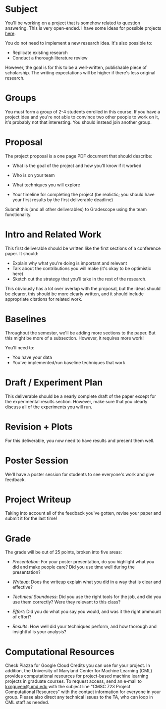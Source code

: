 Subject
==================

You'll be working on a project that is somehow related to question
answering.  This is very open-ended.  I have some ideas for possible
projects [here](https://docs.google.com/document/d/10PbaxRJ3PpU37vSOWbvP7y4cIjX1p2m2yIwC_cYIqOg/edit?usp=sharing). 

You do not need to implement a new research idea.  It's also possible
to:
* Replicate existing research
* Conduct a thorough literature review

However, the goal is for this to be a well-written, publishable piece
of scholarship.  The writing expectations will be higher if there's
less original research.

Groups
==================

You must form a group of 2-4 students enrolled in this course.  If you have a project idea and you're not able to convince two other people to work on it, it's probably not that interesting.  You should instead join another group.  

Proposal
==================

The project proposal is a one page PDF document that should describe:

* What is the goal of the project and how you'll know if it worked

* Who is on your team

* What techniques you will explore 

* Your timeline for completing the project (be realistic; you should
  have your first results by the first deliverable deadline)

Submit this (and all other deliverables) to Gradescope using the team functionality.

Intro and Related Work
======================

This first deliverable should be written like the first sections of a
conference paper.  It should:

* Explain why what you're doing is important and relevant
* Talk about the contributions you will make (it's okay to be
optimistic here)
* Sketch out the strategy that you'll take in the rest of the
research.

This obviously has a lot over overlap with the proposal, but the ideas
should be clearer, this should be more clearly written, and it should
include appropriate citations for related work.

Baselines
=========================

Throughout the semester, we'll be adding more sections to the paper.
But this might be more of a subsection.  However, it requires more
work!

You'll need to: 
* You have your data
* You've implemented/run baseline techniques that work

Draft / Experiment Plan
========================

This deliverable should be a nearly complete draft of the paper except
for the experimental results section.  However, make sure that you
clearly discuss all of the experiments you will run.

Revision + Plots
=========================
For this deliverable, you now need to have results and present them well.

Poster Session
======================

We'll have a poster session for students to see everyone's work and
give feedback.

Project Writeup
======================

Taking into account all of the feedback you've gotten, revise your
paper and submit it for the last time!

Grade
======================

The grade will be out of 25 points, broken into five areas:

* _Presentation_: For your poster presentation, do you highlight what
  you did and make people care?  Did you use time well during the
  presentation?

* _Writeup_: Does the writeup explain what you did in a way that is
  clear and effective?

* _Technical Soundness_: Did you use the right tools for the job, and
  did you use them correctly?  Were they relevant to this class?

* _Effort_: Did you do what you say you would, and was it the right
  ammount of effort?

* _Results_:  How well did your techniques perform, and how thorough and insightful is your analysis?

Computational Resources
=============================
Check Piazza for Google Cloud Credits you can use for your project.  In addition, the University of Maryland Center for Machine Learning (CML) provides
computational resources for project-based machine learning projects in
graduate courses.  To request access, send an e-mail to
 kxnguyen@umd.edu with the subject line "CMSC 723 Project
Computational Resources" with the contact information for everyone in
your group.  Please also direct any technical issues to the TA, who
can loop in CML staff as needed.
